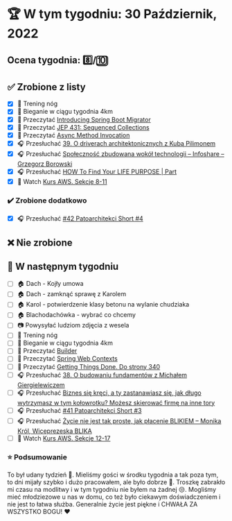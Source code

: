 # 🏆 W tym tygodniu: 30 Październik, 2022

## Ocena tygodnia: 8️⃣/🔟

## ✅ Zrobione z listy
- [x] 🦵 Trening nóg
- [x] 🏃 Bieganie w ciągu tygodnia 4km
- [x] 📗 Przeczytać [Introducing Spring Boot Migrator](https://www.infoq.com/news/2022/09/spring-boot-migrator/)
- [x] 📗 Przeczytać [JEP 431: Sequenced Collections](https://openjdk.org/jeps/431)
- [x] 📗 Przeczytać [Async Method Invocation](https://java-design-patterns.com/patterns/async-method-invocation/)
- [x] 🎧 Przesłuchać [39. O driverach architektonicznych z Kubą Pilimonem](https://bettersoftwaredesign.pl/episodes/39)
- [x] 🎧 Przesłuchać [Społeczność zbudowana wokół technologii – Infoshare – Grzegorz Borowski](https://zaprojektujswojezycie.pl/spolecznosc-zbudowana-wokol-technologii-infoshare-grzegorz-borowski/)
- [x] 🎧 Przesłuchać [HOW To Find Your LIFE PURPOSE | Part](https://effortlessenglishshow.com/how-to-find-your-life-purpose-part-2)
- [x] 🎥 Watch [Kurs AWS. Sekcje 8-11](https://www.udemy.com/course/aws-certified-solutions-architect-associate-saa-c03/)

### ✔️ Zrobione dodatkowo
- [x] 🎧 Przesłuchać [#42 Patoarchitekci Short #4](https://patoarchitekci.io/42/)

## ❌ Nie zrobione

## 📝 W następnym tygodniu
- [ ] 🏠 Dach - Kojły umowa
- [ ] 🏠 Dach - zamknąć sprawę z Karolem
- [ ] 🏠 Karol - potwierdzenie klasy betonu na wylanie chudziaka
- [ ] 🏠 Blachodachówka - wybrać co chcemy
- [ ] 📷 Powysyłać ludziom zdjęcia z wesela
- [ ] 🦵 Trening nóg
- [ ] 🏃 Bieganie w ciągu tygodnia 4km
- [ ] 📗 Przeczytać [Builder](https://java-design-patterns.com/patterns/builder/)
- [ ] 📗 Przeczytać [Spring Web Contexts](https://www.baeldung.com/spring-web-contexts)
- [ ] 📗 Przeczytać [Getting Things Done. Do strony 340](https://www.amazon.com/Getting-Things-Done-Stress-Free-Productivity-ebook/dp/B00KWG9M2E)
- [ ] 🎧 Przesłuchać [38. O budowaniu fundamentów z Michałem Giergielewiczem](https://bettersoftwaredesign.pl/episodes/38)
- [ ] 🎧 Przesłuchać [Biznes się kręci, a ty zastanawiasz się, jak długo wytrzymasz w tym kołowrotku? Możesz skierować firmę na inne tory](https://malawielkafirma.pl/marka-osobista-kontra-rozwijanie-firmy/)
- [ ] 🎧 Przesłuchać [#41 Patoarchitekci Short #3](https://patoarchitekci.io/41/)
- [ ] 🎧 Przesłuchać [Życie nie jest tak proste, jak płacenie BLIKIEM – Monika Król, Wiceprezeska BLIKA](https://zaprojektujswojezycie.pl/zycie-nie-jest-tak-proste-jak-placenie-blikiem-monika-krol-wiceprezeska-blika/)
- [ ] 🎥 Watch [Kurs AWS. Sekcje 12-17](https://www.udemy.com/course/aws-certified-solutions-architect-associate-saa-c03/)

### ⭐ Podsumowanie
To był udany tydzień 👏. Mieliśmy gości w środku tygodnia a tak poza tym, to dni mijały szybko i dużo pracowałem, ale było dobrze 👊. Troszkę zabrakło mi czasu na modlitwy i w tym tygodniu nie byłem na żadnej 😒. Mogliśmy mieć młodziezowe u nas w domu, co też było ciekawym doświadczeniem i nie jest to łatwa służba. Generalnie życie jest piękne i CHWAŁA ZA WSZYSTKO BOGU! ❤️
